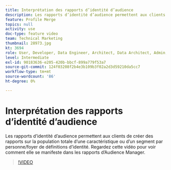 ```yaml
---
title: Interprétation des rapports d’identité d’audience
description: Les rapports d’identité d’audience permettent aux clients de créer des rapports sur la population totale d’une caractéristique ou d’un segment par personne/foyer de définitions de l’identité. Regardez cette vidéo pour voir comment elle se manifeste dans les rapports d’Audience Manager.
feature: Profile Merge
topics: null
activity: use
doc-type: feature video
team: Technical Marketing
thumbnail: 28973.jpg
kt: 3694
role: User, Developer, Data Engineer, Architect, Data Architect, Admin, Leader
level: Intermediate
exl-id: 90183636-e205-420b-bbcf-899a779f53a7
source-git-commit: 124f03208f2b4e3b109b3f02a2d3d59210da5cc7
workflow-type: tm+mt
source-wordcount: '86'
ht-degree: 0%

---
```


# Interprétation des rapports d’identité d’audience

Les rapports d’identité d’audience permettent aux clients de créer des rapports sur la population totale d’une caractéristique ou d’un segment par personne/foyer de définitions d’identité. Regardez cette vidéo pour voir comment elle se manifeste dans les rapports d’Audience Manager.

>[!VIDEO](https://video.tv.adobe.com/v/35888/?quality=12&captions=fre_fr)
